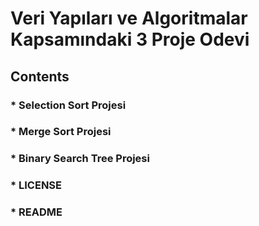 # Veri Yapıları ve Algoritmalar Kapsamındaki 3 Proje Odevi

## Contents

### * Selection Sort Projesi
### * Merge Sort Projesi
### * Binary Search Tree Projesi
### * LICENSE
### * README
